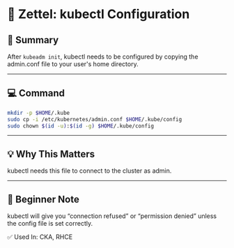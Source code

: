 # 📘 Zettel: kubectl Configuration

## 🧩 Summary
After `kubeadm init`, kubectl needs to be configured by copying the admin.conf file to your user's home directory.

---

## 💻 Command
```bash
mkdir -p $HOME/.kube
sudo cp -i /etc/kubernetes/admin.conf $HOME/.kube/config
sudo chown $(id -u):$(id -g) $HOME/.kube/config
```

---

## 💡 Why This Matters
kubectl needs this file to connect to the cluster as admin.

---

## 🧠 Beginner Note
kubectl will give you “connection refused” or “permission denied” unless the config file is set correctly.

✅ Used In:
CKA, RHCE